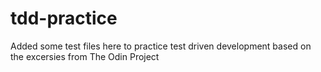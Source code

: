 # tdd-practice
Added some test files here to practice test driven development based on the excersies from The Odin Project
